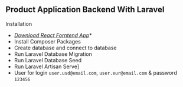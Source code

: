## Product Application Backend With Laravel

Installation
- *[Download React Forntend App](https://github.com/tonmoy1a/laravel-react-wallet-frontend)**
- Install Composer Packages
- Create database and connect to database
- Run Laravel Database Migration
- Run Laravel Database Seed
- Run Laravel Artisan Serve]
- User for login `user.usd@email.com`, `user.eur@email.com` & password `123456`